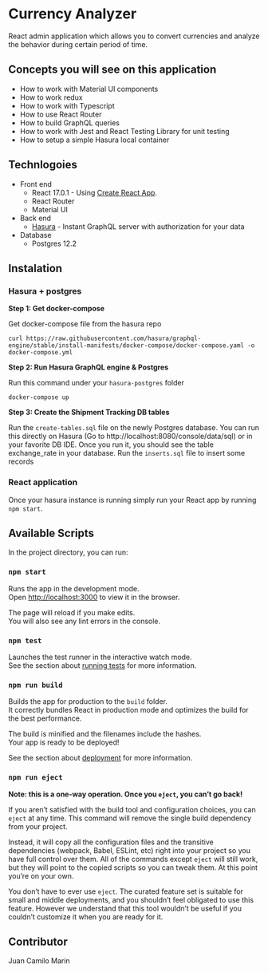 # Currency Analyzer

React admin application which allows you to convert currencies and analyze the behavior during certain period of time.

## Concepts you will see on this application

* How to work with Material UI components
* How to work redux
* How to work with Typescript
* How to use React Router
* How to build GraphQL queries
* How to work with Jest and React Testing Library for unit testing
* How to setup a simple Hasura local container

## Technlogoies

* Front end
    * React 17.0.1 - Using [Create React App](https://github.com/facebook/create-react-app).
    * React Router
    * Material UI
* Back end
    * [Hasura](https://hasura.io/) - Instant GraphQL server with authorization for your data
* Database
    * Postgres 12.2

## Instalation

### Hasura + postgres

<b>Step 1: Get docker-compose</b>

Get docker-compose file from the hasura repo

`curl https://raw.githubusercontent.com/hasura/graphql-engine/stable/install-manifests/docker-compose/docker-compose.yaml -o docker-compose.yml`

<b>Step 2: Run Hasura GraphQL engine & Postgres</b>

Run this command under your `hasura-postgres` folder

`docker-compose up`

<b>Step 3: Create the Shipment Tracking DB tables</b>

Run the `create-tables.sql` file on the newly Postgres database. You can run this directly on Hasura (Go to http://localhost:8080/console/data/sql) or in your favorite DB IDE.
 Once you run it, you should see the table exchange_rate in your database. Run the `inserts.sql` file to insert some records

### React application
Once your hasura instance is running simply run your React app by running `npm start`.

## Available Scripts

In the project directory, you can run:

### `npm start`

Runs the app in the development mode.\
Open [http://localhost:3000](http://localhost:3000) to view it in the browser.

The page will reload if you make edits.\
You will also see any lint errors in the console.

### `npm test`

Launches the test runner in the interactive watch mode.\
See the section about [running tests](https://facebook.github.io/create-react-app/docs/running-tests) for more information.

### `npm run build`

Builds the app for production to the `build` folder.\
It correctly bundles React in production mode and optimizes the build for the best performance.

The build is minified and the filenames include the hashes.\
Your app is ready to be deployed!

See the section about [deployment](https://facebook.github.io/create-react-app/docs/deployment) for more information.

### `npm run eject`

**Note: this is a one-way operation. Once you `eject`, you can’t go back!**

If you aren’t satisfied with the build tool and configuration choices, you can `eject` at any time. This command will remove the single build dependency from your project.

Instead, it will copy all the configuration files and the transitive dependencies (webpack, Babel, ESLint, etc) right into your project so you have full control over them. All of the commands except `eject` will still work, but they will point to the copied scripts so you can tweak them. At this point you’re on your own.

You don’t have to ever use `eject`. The curated feature set is suitable for small and middle deployments, and you shouldn’t feel obligated to use this feature. However we understand that this tool wouldn’t be useful if you couldn’t customize it when you are ready for it.

## Contributor

Juan Camilo Marin
